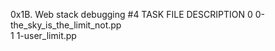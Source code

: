 0x1B. Web stack debugging #4
TASK 	FILE 	DESCRIPTION
0 	0-the_sky_is_the_limit_not.pp 	
1 	1-user_limit.pp 	
